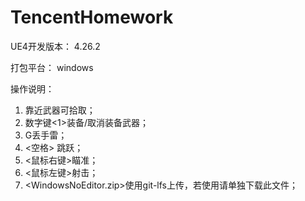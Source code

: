 # TencentHomework
UE4开发版本：
  4.26.2
  
打包平台：
  windows
  
操作说明：

1. 靠近武器可拾取；
2. 数字键<1>装备/取消装备武器；
3. G丢手雷；
4. <空格> 跳跃；
5. <鼠标右键>瞄准；
6. <鼠标左键>射击；
7. <WindowsNoEditor.zip>使用git-lfs上传，若使用请单独下载此文件；
